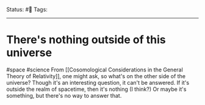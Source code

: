 Status: #🌱
Tags:
***
# There's nothing outside of this universe
#space
#science
From [[Cosomological Considerations in the General Theory of Relativity]], one might ask, so what's on the other side of the universe? Though it's an interesting question, it can't be answered. If it's outside the realm of spacetime, then it's nothing (I think?) Or maybe it's something, but there's no way to answer that.